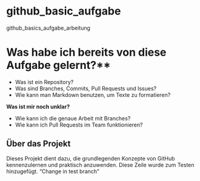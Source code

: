 # github_basic_aufgabe
github_basics_aufgabe_arbeitung

# Was habe ich bereits von diese Aufgabe gelernt?**
- Was ist ein Repository?
- Was sind Branches, Commits, Pull Requests und Issues?
- Wie kann man Markdown benutzen, um Texte zu formatieren?

**Was ist mir noch unklar?**
- Wie kann ich die genaue Arbeit mit Branches?
- Wie kann ich Pull Requests im Team funktionieren?

## Über das Projekt

Dieses Projekt dient dazu, die grundlegenden Konzepte von GitHub kennenzulernen und praktisch anzuwenden.
Diese Zeile wurde zum Testen hinzugefügt.
“Change in test branch”
